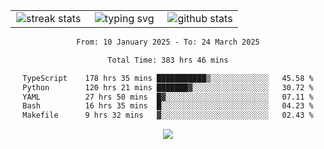 <div align="center">
  <table style="border: none;" border="0" cellspacing="0" cellpadding="0">
    <tr>
      <td align="center" width="33%">
        <img src="https://github-readme-streak-stats.herokuapp.com/?user=kurtismassey&theme=tokyonight&hide_border=true" alt="streak stats" />
      </td>
      <td align="center" width="33%">
        <img src="https://readme-typing-svg.herokuapp.com/?font=Fira+Code&weight=600&size=15&duration=4000&pause=1000&color=00FF00&center=true&vCenter=true&random=false&width=150&lines=Hey%2C+I%27m+Kurtis!" alt="typing svg" />
      </td>
      <td align="center" width="33%">
        <img src="https://github-readme-stats.vercel.app/api?username=kurtismassey&show_icons=true&theme=tokyonight&hide_title=true" alt="github stats" />
      </td>
    </tr>
  </table>
</div>
<div align="center">

<!--START_SECTION:waka-->

```txt
From: 10 January 2025 - To: 24 March 2025

Total Time: 383 hrs 46 mins

TypeScript    178 hrs 35 mins ███████████▒░░░░░░░░░░░░░   45.58 %
Python        120 hrs 21 mins ███████▓░░░░░░░░░░░░░░░░░   30.72 %
YAML          27 hrs 50 mins  █▓░░░░░░░░░░░░░░░░░░░░░░░   07.11 %
Bash          16 hrs 35 mins  █░░░░░░░░░░░░░░░░░░░░░░░░   04.23 %
Makefile      9 hrs 32 mins   ▓░░░░░░░░░░░░░░░░░░░░░░░░   02.43 %
```

<!--END_SECTION:waka-->

  <img src="https://github-readme-activity-graph.vercel.app/graph?username=kurtismassey&theme=tokyo-night&hide_border=true&custom_title=Contribution%20Graph" />

</div>